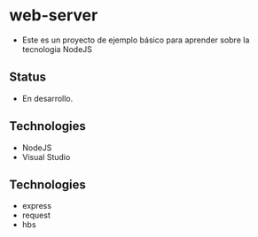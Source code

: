# web-server
- Este es un proyecto de ejemplo básico para aprender sobre la tecnologia NodeJS

##  Status
- En desarrollo. 

##  Technologies
  - NodeJS
  - Visual Studio

##  Technologies
  - express
  - request
  - hbs
